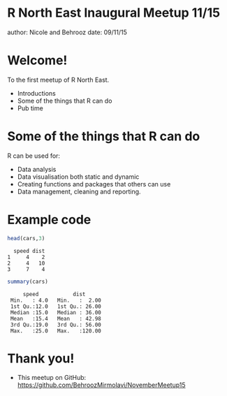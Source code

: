 R North East Inaugural Meetup 11/15
========================================================
author: Nicole and Behrooz
date: 09/11/15

Welcome!
========================================================

To the first meetup of R North East.

- Introductions
- Some of the things that R can do
- Pub time

Some of the things that R can do
========================================================

R can be used for:

- Data analysis
- Data visualisation both static and dynamic
- Creating functions and packages that others can use
- Data management, cleaning and reporting. 

Example code
========================================================


```r
head(cars,3)
```

```
  speed dist
1     4    2
2     4   10
3     7    4
```

```r
summary(cars)
```

```
     speed           dist       
 Min.   : 4.0   Min.   :  2.00  
 1st Qu.:12.0   1st Qu.: 26.00  
 Median :15.0   Median : 36.00  
 Mean   :15.4   Mean   : 42.98  
 3rd Qu.:19.0   3rd Qu.: 56.00  
 Max.   :25.0   Max.   :120.00  
```

Thank you!
========================================================

- This meetup on GitHub:  https://github.com/BehroozMirmolavi/NovemberMeetup15
